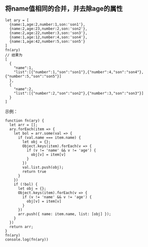## 将name值相同的合并，并去除age的属性

    let ary = [
      {name:1,age:2,number:1,son:'son1'},
      {name:2,age:23,number:2,son:'son2'},
      {name:2,age:22,number:3,son:'son3'},
      {name:1,age:12,number:4,son:'son4'},
      {name:1,age:42,number:5,son:'son5'}
    ]
    fn(ary)
    // 结果为
    [
      {
        "name":1,
        "list":[{"number":1,"son":"son1"},{"number":4,"son":"son4"},{"number":5,"son":"son5"}]
      },
      {
        "name":2,
        "list":[{"number":2,"son":"son2"},{"number":3,"son":"son3"}]
      }
    ]

示例：

    function fn(ary) {
      let arr = [];
      ary.forEach(item => {
        let bol = arr.some(val => {
          if (val.name === item.name) {
            let obj = {};
            Object.keys(item).forEach(v => {
              if (v != 'name' && v != 'age') {
                obj[v] = item[v]
              }
            })
            val.list.push(obj);
            return true
          }
        })
        if (!bol) {
          let obj = {};
          Object.keys(item).forEach(v => {
            if (v != 'name' && v != 'age') {
              obj[v] = item[v]
            }
          })
          arr.push({ name: item.name, list: [obj] });
        }
      })
      return arr;
    }
    fn(ary)
    console.log(fn(ary))

